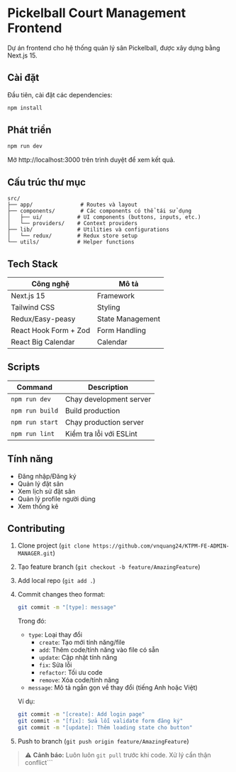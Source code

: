 # Pickelball Court Management Frontend

Dự án frontend cho hệ thống quản lý sân Pickelball, được xây dựng bằng Next.js 15.

## Cài đặt

Đầu tiên, cài đặt các dependencies:

```bash
npm install
```

## Phát triển
```bash
npm run dev
```
Mở http://localhost:3000 trên trình duyệt để xem kết quả.

## Cấu trúc thư mục

```
src/
├── app/               # Routes và layout
├── components/        # Các components có thể tái sử dụng
│   ├── ui/           # UI components (buttons, inputs, etc.)
│   └── providers/    # Context providers  
├── lib/              # Utilities và configurations
│   └── redux/        # Redux store setup
└── utils/            # Helper functions
```

## Tech Stack

| Công nghệ | Mô tả |
|-----------|--------|
| Next.js 15 | Framework |
| Tailwind CSS | Styling |
| Redux/Easy-peasy | State Management |
| React Hook Form + Zod | Form Handling |
| React Big Calendar | Calendar |

## Scripts

| Command | Description |
|---------|-------------|
| `npm run dev` | Chạy development server |
| `npm run build` | Build production |
| `npm run start` | Chạy production server |
| `npm run lint` | Kiểm tra lỗi với ESLint |

## Tính năng

- Đăng nhập/Đăng ký
- Quản lý đặt sân
- Xem lịch sử đặt sân
- Quản lý profile người dùng
- Xem thống kê

## Contributing

1. Clone project (`git clone https://github.com/vnquang24/KTPM-FE-ADMIN-MANAGER.git`)
2. Tạo feature branch (`git checkout -b feature/AmazingFeature`)
3. Add local repo (`git add .`)
4. Commit changes theo format:
   ```bash
   git commit -m "[type]: message"
   ```
   Trong đó:
   - `type`: Loại thay đổi
     - `create`: Tạo mới tính năng/file
     - `add`: Thêm code/tính năng vào file có sẵn
     - `update`: Cập nhật tính năng
     - `fix`: Sửa lỗi
     - `refactor`: Tối ưu code
     - `remove`: Xóa code/tính năng
   - `message`: Mô tả ngắn gọn về thay đổi (tiếng Anh hoặc Việt)

   Ví dụ:
   ```bash
   git commit -m "[create]: Add login page"
   git commit -m "[fix]: Sửa lỗi validate form đăng ký"
   git commit -m "[update]: Thêm loading state cho button"
   ```
5. Push to branch (`git push origin feature/AmazingFeature`)

> ⚠️ **Cảnh báo:** Luôn luôn `git pull` trước khi code. Xử lý cẩn thận conflict```

